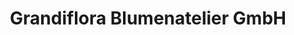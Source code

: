 ---
title: "Grandiflora Blumenatelier GmbH"
url: /wetzikon-zh/grandiflora-blumenatelier-gmbh/
shop: Blumen
---